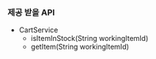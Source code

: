 ### 제공 받을 API 

- CartService 
  - isItemInStock(String workingItemId)
  - getItem(String workingItemId)